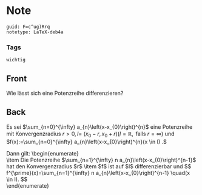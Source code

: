 # Note
```
guid: F=c^ug)Rrq
notetype: LaTeX-deb4a
```

### Tags
```
wichtig
```

## Front
Wie lässt sich eine Potenzreihe differenzieren?

## Back
Es sei $\sum_{n=0}^{\infty} a_{n}\left(x-x_{0}\right)^{n}$ eine
Potenzreihe mit Konvergenzradius $r>0, I=$ $\left(x_{0}-r,
x_{0}+r\right)(I=\mathbb{R}, \text { falls } r=\infty)$ und
$f(x):=\sum_{n=0}^{\infty} a_{n}\left(x-x_{0}\right)^{n}(x \in I)
.$
<div>
  Dann gilt: \begin{enumerate}
</div>
<div>
  \item Die Potenzreihe $\sum_{n=1}^{\infty} n
  a_{n}\left(x-x_{0}\right)^{n-1}$ hat den Konvergenzradius $r$
  \item $f$ ist auf $I$ differenzierbar und $$
  f^{\prime}(x)=\sum_{n=1}^{\infty} n
  a_{n}\left(x-x_{0}\right)^{n-1} \quad(x \in I). $$
</div>
<div>
  \end{enumerate}
</div>
